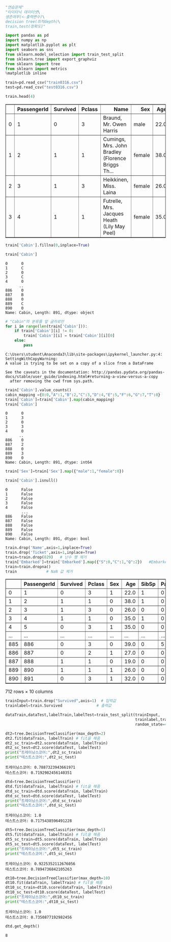 ```python
"연습문제"
"타이타닉 데이터셋\
생존여부(<-출력변수)\
decision tree(최적depth)\
train,test(정확도)"
```


```python
import pandas as pd
import numpy as np
import matplotlib.pyplot as plt
import seaborn as sns
from sklearn.model_selection import train_test_split
from sklearn.tree import export_graphviz
from sklearn import tree
from sklearn import metrics
%matplotlib inline
```


```python
train=pd.read_csv("train0316.csv")
test=pd.read_csv("test0316.csv")
```


```python
train.head(4)
```




<div>
<style scoped>
    .dataframe tbody tr th:only-of-type {
        vertical-align: middle;
    }

    .dataframe tbody tr th {
        vertical-align: top;
    }

    .dataframe thead th {
        text-align: right;
    }
</style>
<table border="1" class="dataframe">
  <thead>
    <tr style="text-align: right;">
      <th></th>
      <th>PassengerId</th>
      <th>Survived</th>
      <th>Pclass</th>
      <th>Name</th>
      <th>Sex</th>
      <th>Age</th>
      <th>SibSp</th>
      <th>Parch</th>
      <th>Ticket</th>
      <th>Fare</th>
      <th>Cabin</th>
      <th>Embarked</th>
    </tr>
  </thead>
  <tbody>
    <tr>
      <td>0</td>
      <td>1</td>
      <td>0</td>
      <td>3</td>
      <td>Braund, Mr. Owen Harris</td>
      <td>male</td>
      <td>22.0</td>
      <td>1</td>
      <td>0</td>
      <td>A/5 21171</td>
      <td>7.2500</td>
      <td>NaN</td>
      <td>S</td>
    </tr>
    <tr>
      <td>1</td>
      <td>2</td>
      <td>1</td>
      <td>1</td>
      <td>Cumings, Mrs. John Bradley (Florence Briggs Th...</td>
      <td>female</td>
      <td>38.0</td>
      <td>1</td>
      <td>0</td>
      <td>PC 17599</td>
      <td>71.2833</td>
      <td>C85</td>
      <td>C</td>
    </tr>
    <tr>
      <td>2</td>
      <td>3</td>
      <td>1</td>
      <td>3</td>
      <td>Heikkinen, Miss. Laina</td>
      <td>female</td>
      <td>26.0</td>
      <td>0</td>
      <td>0</td>
      <td>STON/O2. 3101282</td>
      <td>7.9250</td>
      <td>NaN</td>
      <td>S</td>
    </tr>
    <tr>
      <td>3</td>
      <td>4</td>
      <td>1</td>
      <td>1</td>
      <td>Futrelle, Mrs. Jacques Heath (Lily May Peel)</td>
      <td>female</td>
      <td>35.0</td>
      <td>1</td>
      <td>0</td>
      <td>113803</td>
      <td>53.1000</td>
      <td>C123</td>
      <td>S</td>
    </tr>
  </tbody>
</table>
</div>




```python
train['Cabin'].fillna(0,inplace=True)
```


```python
train['Cabin']
```




    0      0
    1      C
    2      0
    3      C
    4      0
          ..
    886    0
    887    B
    888    0
    889    C
    890    0
    Name: Cabin, Length: 891, dtype: object




```python
# "Cabin"의 분류를 앞 글자로만
for i in range(len(train['Cabin'])):
    if train['Cabin'][i] != 0:
        train['Cabin'][i] = train['Cabin'][i][0]
    else:
        pass
```

    C:\Users\student\Anaconda3\lib\site-packages\ipykernel_launcher.py:4: SettingWithCopyWarning: 
    A value is trying to be set on a copy of a slice from a DataFrame
    
    See the caveats in the documentation: http://pandas.pydata.org/pandas-docs/stable/user_guide/indexing.html#returning-a-view-versus-a-copy
      after removing the cwd from sys.path.
    


```python
train['Cabin'].value_counts()
cabin_mapping ={0:0,"A":1,"B":2,"C":3,"D":4,"E":5,"F":6,"G":7,"T":8}
train['Cabin']=train['Cabin'].map(cabin_mapping)
train['Cabin']
```




    0      0
    1      3
    2      0
    3      3
    4      0
          ..
    886    0
    887    2
    888    0
    889    3
    890    0
    Name: Cabin, Length: 891, dtype: int64




```python
train['Sex']=train['Sex'].map({"male":1,"female":0})
```


```python
train['Cabin'].isnull()
```




    0      False
    1      False
    2      False
    3      False
    4      False
           ...  
    886    False
    887    False
    888    False
    889    False
    890    False
    Name: Cabin, Length: 891, dtype: bool




```python
train.drop('Name',axis=1,inplace=True)
train.drop('Ticket',axis=1,inplace=True)
train=train.drop(829)   # 난수 행 제거
train['Embarked']=train['Embarked'].map({"S":0,"C":1,"Q":2})   #Embarked에 0,1,2 맵핑
train=train.dropna()
train             # NaN 값 제거
```




<div>
<style scoped>
    .dataframe tbody tr th:only-of-type {
        vertical-align: middle;
    }

    .dataframe tbody tr th {
        vertical-align: top;
    }

    .dataframe thead th {
        text-align: right;
    }
</style>
<table border="1" class="dataframe">
  <thead>
    <tr style="text-align: right;">
      <th></th>
      <th>PassengerId</th>
      <th>Survived</th>
      <th>Pclass</th>
      <th>Sex</th>
      <th>Age</th>
      <th>SibSp</th>
      <th>Parch</th>
      <th>Fare</th>
      <th>Cabin</th>
      <th>Embarked</th>
    </tr>
  </thead>
  <tbody>
    <tr>
      <td>0</td>
      <td>1</td>
      <td>0</td>
      <td>3</td>
      <td>1</td>
      <td>22.0</td>
      <td>1</td>
      <td>0</td>
      <td>7.2500</td>
      <td>0</td>
      <td>0</td>
    </tr>
    <tr>
      <td>1</td>
      <td>2</td>
      <td>1</td>
      <td>1</td>
      <td>0</td>
      <td>38.0</td>
      <td>1</td>
      <td>0</td>
      <td>71.2833</td>
      <td>3</td>
      <td>1</td>
    </tr>
    <tr>
      <td>2</td>
      <td>3</td>
      <td>1</td>
      <td>3</td>
      <td>0</td>
      <td>26.0</td>
      <td>0</td>
      <td>0</td>
      <td>7.9250</td>
      <td>0</td>
      <td>0</td>
    </tr>
    <tr>
      <td>3</td>
      <td>4</td>
      <td>1</td>
      <td>1</td>
      <td>0</td>
      <td>35.0</td>
      <td>1</td>
      <td>0</td>
      <td>53.1000</td>
      <td>3</td>
      <td>0</td>
    </tr>
    <tr>
      <td>4</td>
      <td>5</td>
      <td>0</td>
      <td>3</td>
      <td>1</td>
      <td>35.0</td>
      <td>0</td>
      <td>0</td>
      <td>8.0500</td>
      <td>0</td>
      <td>0</td>
    </tr>
    <tr>
      <td>...</td>
      <td>...</td>
      <td>...</td>
      <td>...</td>
      <td>...</td>
      <td>...</td>
      <td>...</td>
      <td>...</td>
      <td>...</td>
      <td>...</td>
      <td>...</td>
    </tr>
    <tr>
      <td>885</td>
      <td>886</td>
      <td>0</td>
      <td>3</td>
      <td>0</td>
      <td>39.0</td>
      <td>0</td>
      <td>5</td>
      <td>29.1250</td>
      <td>0</td>
      <td>2</td>
    </tr>
    <tr>
      <td>886</td>
      <td>887</td>
      <td>0</td>
      <td>2</td>
      <td>1</td>
      <td>27.0</td>
      <td>0</td>
      <td>0</td>
      <td>13.0000</td>
      <td>0</td>
      <td>0</td>
    </tr>
    <tr>
      <td>887</td>
      <td>888</td>
      <td>1</td>
      <td>1</td>
      <td>0</td>
      <td>19.0</td>
      <td>0</td>
      <td>0</td>
      <td>30.0000</td>
      <td>2</td>
      <td>0</td>
    </tr>
    <tr>
      <td>889</td>
      <td>890</td>
      <td>1</td>
      <td>1</td>
      <td>1</td>
      <td>26.0</td>
      <td>0</td>
      <td>0</td>
      <td>30.0000</td>
      <td>3</td>
      <td>1</td>
    </tr>
    <tr>
      <td>890</td>
      <td>891</td>
      <td>0</td>
      <td>3</td>
      <td>1</td>
      <td>32.0</td>
      <td>0</td>
      <td>0</td>
      <td>7.7500</td>
      <td>0</td>
      <td>2</td>
    </tr>
  </tbody>
</table>
<p>712 rows × 10 columns</p>
</div>




```python
trainInput=train.drop("Survived",axis=1)  # 입력값
trainlabel=train.Survived               # 출력값
```


```python
dataTrain,dataTest,labelTrain,labelTest=train_test_split(trainInput,
                                                         trainlabel,train_size=0.2,
                                                         random_state=42)
```


```python
dt2=tree.DecisionTreeClassifier(max_depth=2)
dt2.fit(dataTrain, labelTrain) # fit을 해줌
dt2_sc_train=dt2.score(dataTrain, labelTrain)
dt2_sc_test=dt2.score(dataTest, labelTest)
print("트레이닝스코어:",dt2_sc_train)
print("테스트스코어:",dt2_sc_test)
```

    트레이닝스코어: 0.7887323943661971
    테스트스코어: 0.7192982456140351
    


```python
dtd=tree.DecisionTreeClassifier()
dtd.fit(dataTrain, labelTrain) # fit을 해줌
dtd_sc_train=dtd.score(dataTrain, labelTrain)
dtd_sc_test=dtd.score(dataTest, labelTest)
print("트레이닝스코어:",dtd_sc_train)
print("테스트스코어:",dtd_sc_test)
```

    트레이닝스코어: 1.0
    테스트스코어: 0.7175438596491228
    


```python
dt5=tree.DecisionTreeClassifier(max_depth=5)
dt5.fit(dataTrain, labelTrain) # fit을 해줌
dt5_sc_train=dt5.score(dataTrain, labelTrain)
dt5_sc_test=dt5.score(dataTest, labelTest)
print("트레이닝스코어:",dt5_sc_train)
print("테스트스코어:",dt5_sc_test)
```

    트레이닝스코어: 0.9225352112676056
    테스트스코어: 0.7894736842105263
    


```python
dt10=tree.DecisionTreeClassifier(max_depth=10)
dt10.fit(dataTrain, labelTrain) # fit을 해줌
dt10_sc_train=dt10.score(dataTrain, labelTrain)
dt10_sc_test=dt10.score(dataTest, labelTest)
print("트레이닝스코어:",dt10_sc_train)
print("테스트스코어:",dt10_sc_test)
```

    트레이닝스코어: 1.0
    테스트스코어: 0.7350877192982456
    


```python
dtd.get_depth()
```




    8




```python

```
